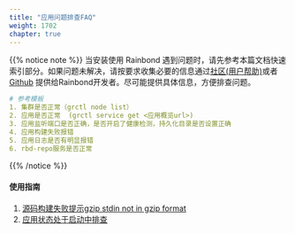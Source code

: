 ```yaml
---
title: "应用问题排查FAQ"
weight: 1702
chapter: true
---
```


{{% notice note %}}
当安装使用 Rainbond 遇到问题时，请先参考本篇文档快速索引部分。如果问题未解决，请按要求收集必要的信息通过[社区(用户帮助)](https://t.goodrain.com/)或者[Github](https://github.com/goodrain) 提供给Rainbond开发者。尽可能提供具体信息，方便排查问题。

```yaml
# 参考模板
1. 集群是否正常（grctl node list）
2. 应用是否正常  (grctl service get <应用概览url>)
3. 应用监听端口是否正确，是否开启了健康检测，持久化目录是否设置正确
4. 应用构建失败报错
5. 应用日志是否有明显报错
6. rbd-repo服务是否正常
```
{{% /notice %}}

#### 使用指南

1. [源码构建失败提示gzip stdin not in gzip format](/user-operations/op-guide/code_build_failure_download_gzip/)
2. [应用状态处于启动中排查](/user-operations/op-guide/app_startup/)